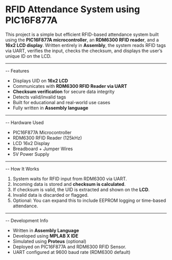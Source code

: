 # RFID Attendance System using PIC16F877A

This project is a simple but efficient RFID-based attendance system built using the **PIC16F877A microcontroller**, an **RDM6300 RFID reader**, and a **16x2 LCD display**. Written entirely in **Assembly**, the system reads RFID tags via UART, verifies the input, checks the checksum, and displays the user’s unique ID on the LCD.

---

-- Features

-  Displays UID on **16x2 LCD**
-  Communicates with **RDM6300 RFID Reader via UART**
-  **Checksum verification** for secure data integrity
-  Detects valid/invalid tags
-  Built for educational and real-world use cases
-  Fully written in **Assembly language**

---

-- Hardware Used

-  PIC16F877A Microcontroller
-  RDM6300 RFID Reader (125kHz)
-  LCD 16x2 Display
-  Breadboard + Jumper Wires
-  5V Power Supply

---

-- How It Works

1. System waits for RFID input from RDM6300 via UART.
2. Incoming data is stored and **checksum is calculated**.
3. If checksum is valid, the UID is extracted and shown on the **LCD**.
4. Invalid data is discarded or flagged.
5. Optional: You can expand this to include EEPROM logging or time-based attendance.

---

-- Development Info

-  Written in **Assembly Language**
-  Developed using **MPLAB X IDE**
-  Simulated using **Proteus** (optional)
-  Deployed on PIC16F877A and RDM6300 RFID Sensor.
-  UART configured at 9600 baud rate (RDM6300 default)


